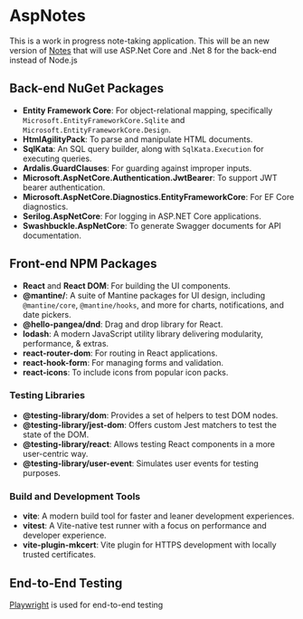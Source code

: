 # AspNotes

This is a work in progress note-taking application. This will be an new version of [Notes](https://github.com/Asamarus/notes) that will use ASP.Net Core and .Net 8 for the back-end instead of Node.js

## Back-end NuGet Packages

- **Entity Framework Core**: For object-relational mapping, specifically `Microsoft.EntityFrameworkCore.Sqlite` and `Microsoft.EntityFrameworkCore.Design`.
- **HtmlAgilityPack**: To parse and manipulate HTML documents.
- **SqlKata**: An SQL query builder, along with `SqlKata.Execution` for executing queries.
- **Ardalis.GuardClauses**: For guarding against improper inputs.
- **Microsoft.AspNetCore.Authentication.JwtBearer**: To support JWT bearer authentication.
- **Microsoft.AspNetCore.Diagnostics.EntityFrameworkCore**: For EF Core diagnostics.
- **Serilog.AspNetCore**: For logging in ASP.NET Core applications.
- **Swashbuckle.AspNetCore**: To generate Swagger documents for API documentation.

## Front-end NPM Packages

- **React** and **React DOM**: For building the UI components.
- **@mantine/**: A suite of Mantine packages for UI design, including `@mantine/core`, `@mantine/hooks`, and more for charts, notifications, and date pickers.
- **@hello-pangea/dnd**: Drag and drop library for React.
- **lodash**: A modern JavaScript utility library delivering modularity, performance, & extras.
- **react-router-dom**: For routing in React applications.
- **react-hook-form**: For managing forms and validation.
- **react-icons**: To include icons from popular icon packs.

### Testing Libraries

- **@testing-library/dom**: Provides a set of helpers to test DOM nodes.
- **@testing-library/jest-dom**: Offers custom Jest matchers to test the state of the DOM.
- **@testing-library/react**: Allows testing React components in a more user-centric way.
- **@testing-library/user-event**: Simulates user events for testing purposes.

### Build and Development Tools

- **vite**: A modern build tool for faster and leaner development experiences.
- **vitest**: A Vite-native test runner with a focus on performance and developer experience.
- **vite-plugin-mkcert**: Vite plugin for HTTPS development with locally trusted certificates.

## End-to-End Testing

[Playwright](https://playwright.dev/) is used for end-to-end testing
